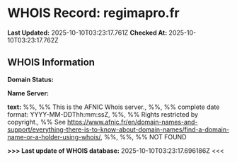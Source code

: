 # WHOIS Record: regimapro.fr

**Last Updated:** 2025-10-10T03:23:17.761Z
**Checked At:** 2025-10-10T03:23:17.762Z

## WHOIS Information

**Domain Status:** 

**Name Server:** 

**text:** %%, %% This is the AFNIC Whois server., %%, %% complete date format: YYYY-MM-DDThh:mm:ssZ, %%, %% Rights restricted by copyright., %% See https://www.afnic.fr/en/domain-names-and-support/everything-there-is-to-know-about-domain-names/find-a-domain-name-or-a-holder-using-whois/, %%, %%, %% NOT FOUND

**>>> Last update of WHOIS database:** 2025-10-10T03:23:17.696186Z <<<

